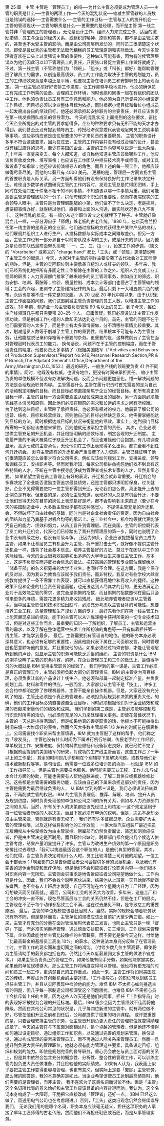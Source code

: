 第 25 章　主管 
主管是「管理员工」的吗──为什么主管必须要成为管理人员──主管的职责是什么──主管的两项工作──今天的混乱状况──缩减主管管辖的人员数目是错误的选择──主管需要什么──主管的工作目标──主管与工人的提升机会──主管的管理现状──主管的职责是什么──更需要的是经理，而不是主管 
第一线主管并非「管理员工的管理者」。无论是设计工作、组织人力来完成工作、适当的激励措施、员工与企业的经济关系，或组织的精神、原则和实务，都不是由主管决定的，甚至也不太受主管的影响，而是由公司高层所发动的，同时员工很清楚这个状况。即使是最优秀的主管都无法取代糟糕的员工管理原则和实际做法。今天许多管理者喜欢在口头上过度强调主管的重要性，这种做法可能有害，因为有时候管理层误以为他们因此可以卸下管理员工的责任，只要张口督促主管把工作做好就成了。
不过，第一线主管（不管称他们为「领班」、「组长」或「科长」都好）能帮助管理层了解员工的需求，以创造最高绩效。员工的工作能力取决于主管的规划能力，员工的工作绩效究竟是卓越还是平庸，也要视主管在培训员工和安排职务上的表现而定。
第一线主管必须好好安排工作进度，让工作能够平稳地进行。他必须确保员工有完成工作所需的设备、合理的工作环境，同时也能和同事一起在有组织的团队中工作。他也须负责让员工具有工作意愿和能力。他必须为自己所督导的小组设定工作目标，但目标必须以企业整体目标为依据，同时根据小组目标和每位小组成员一起发展出各自的绩效目标。他还必须承担起安排职务的主要责任，并且应该负责在第一线发掘团队成员的领导潜力。
今天的混乱状况 
上面提到的这些要求，要比今天企业所提出的对主管的要求低得多。企业的种种要求只有无所不能的天才才办得到。我们甚至还没有提到辅导员工、传授经济观念或代表管理层向员工说明事情等事项，这些事情应该是由位居要津的干才来负责的重要职务。
主管的职务设计多半不符合这些要求，因为在过去，主管的工作内容并没有经过合理的设计，甚至没有经过周详的思考。至少在美国的企业，主管的工作内容可以说是一盘大杂烩，几十年来一直变来变去。每个人都知道，或自称他知道主管应该做哪些工作。他应该负责收发文件、填写表格；也应该在工作团队中担任技术高手或师傅，或对工具和设备了如指掌；他还应该扮演领导人的角色。而且上述的每一项工作，他都应该做得尽善尽美，而他的年薪只有 4000 美元。
更糟的是，管理层一方面宣扬主管的首要职责是人际关系，另一方面却看他们有没有保持良好的工作记录来决定升迁。难怪当少数学者试图研究主管的工作内容时，发现主管总是忙得团团转，手上同时在处理四五十件毫不相干的不同事情，不知道该以哪一件事情为重。我们可能高谈主管是管理团队的一分子，拼命夸耀这个职位的重要性，然而在极端现实的工会领导人眼中，主管只是为管理层跑腿的小弟，他们做不了什么决定，老是挨骂，想要把事情办好，就得绕过他们，直接和上面的人沟通，而实际状况也八九不离十。
这种混乱的状况，有一部分从这个职位设立之初就埋下了种子。主管就好像混血儿一样，一部分源自于「师傅」兼老板的古老传统。1880 年，在新英格兰担任第一线主管的是真正的企业家，他们通过投标的方式获得生产某种产品的权利，他们雇佣并组织工人进行生产，从投标数额与实际成本之间赚取差价。但另一方面，主管工作也有一部分源自于以前带队挖水沟的工头，或是纤夫的领队，因为他总是负责在队伍最前面带头高喊：「一、二、三，拉──」，设定工作的步调。（德文的 "Vorarbeiter" 或英文的 "charge hand" 都比「工头」或「领班」更清楚说明了主管工作的起源。）今天，大家对于主管的期许主要沿袭了古代社会对工匠师傅的期许。但是，主管的实际职位则主要承袭自挖沟人或纤夫的领队。
多年来，我们已经系统化地把所有非固定性工作排除在主管的工作之外。组织人力变成工业工程师的职责；人力资源部门接掌了越来越多的员工管理事务，例如员工的筛选、职务安排、培训、薪酬等；检验、质量控制、成本会计等部门也侵占了主管管辖的领域；工会的兴起，更剥夺了主管维持纪律的角色。最后只剩下一大堆五颜六色的破布，永远也拼凑不成一件完整的衣服。
从 20 世纪 20 年代中期以来，由于认识到主管工作面临的问题，我们试图削减主管负责管理的员工人数，以增进主管工作的成效。30 年前，制造业一般主管要负责管理 60 名以上的员工，到了今天，每位生产线领班几乎都只需要带 20~25 个人。
毋庸置疑，我们必须设法让主管工作发挥功效，但是削减工作小组的人数却无法达到这个目的。首先，主管的问题不在于他们需要管的人太多了，而是手上有太多事情要做，分不清哪些事情比较重要。其次，削减组员人数等于削减了主管工作的重要性，结果根本不可能有人为主管分劳，让他能摆脱记录和存档等不重要的杂务。更重要的是，这样做削弱了主管在面对管理层时代表员工的能力。
换句话说，问题不在于主管的控制幅度，而在于管理责任的幅度。他要负责太多事情了（根据美国陆军（"Activities and Behaviors of Production Supervisors"Report No.946,Personnel Research Section,PR & P Branch,The Adjutant General's Office,Department of the Army,Washington,D.C.,1952.）最近的研究，一般生产线的领班要负责 41 件不同的事情）。同时，他既没有权威，也没有地位，更没有时间来承担责任。
缩小主管负责的单位规模不但没有办法解决问题，反而会令问题更加恶化。惟一解决问题的方法是合理规范职务内容。
主管需要什么 
主管在履行职责时首先需要的是为自己的活动制定明确的目标，而且目标必须直接聚焦于企业的经营目标。和所有真正的目标一样，主管的目标一方面需要涵盖从经营成果出发的目标，另一方面则必须能实践基本信念和原则。因此他们必须在眼前的需求和长远的需求之间有所权衡。
为了达到这些目标，主管除了承担责任，也必须有相对的权力。他需要了解公司的运营、结构、目标和经营绩效，否则他自己的目标必然缺乏意义。他需要掌握能达到目标的方法，同时根据达成目标的状况来衡量他的绩效。事实上，达到部门目标所需的一切都应该由他来掌控，否则他就无法承担主管的责任。
其次，企业必须提供主管充足的升迁机会，并且根据明确的绩效标准，制定合理的升迁制度。
主管最严重的不满大概莫过于缺乏升迁机会了，而且也难怪他们会抱怨。有几项调查显示，高达七成的主管承认，无论他们在工作上表现得多么出色，都完全看不到任何升迁机会。
剥夺主管应有的升迁机会严重浪费了人力资源。主管已经证明了他们很清楚应该怎么做事才符合公司需求，例如应该如何规划工作、安排进度、领导和训练员工、安排职务等。然而就我所知，每家公司都拼命抱怨他们找不到具有这些特质的人才。不断在主管中搜寻能够成为管理者或技术专家的人才，显然非常必要。
如果希望主管在员工管理上有好的表现，升迁机会就非常重要。升迁机会的多寡决定了企业能否激励主管追求最佳绩效，还是主管都只求明哲保身，过关就好。企业不见得需要使每一位主管都得到升迁，无论我们怎么做，真正能升上去的比例总是有限。但重要的是，必须让主管知道，表现好的人总是有机会升迁，不要让他们觉得无论在目前的岗位上表现是好是坏，都不会影响到未来前途（至少在今天的美国制造业中，大多数主管似乎都有这种感觉）。
不提供主管充足的升迁机会，不但破坏了自由社会的基础，同时也是对企业社会责任的否定。因为自由社会的团结和力量乃奠基于对机会均等的承诺上。在工业社会中，机会均等就代表能够凭自己的能力、绩效和努力，从员工晋升到管理层。而在美国，主管的职位既代表了员工的升迁机会，代表他们已经踏出了晋升到管理层的第一步，同时也说明了企业中没有阶级之分，也没有阶级斗争。
正因为如此，企业应该提拔基层员工成为主管，如果不让基层员工有机会升为主管，将严重打击士气，就好像不提供主管升迁机会一样，违背了社会基本信念。培养主管最好的方法，莫过于在团队中工作的实际经验。今天的企业很喜欢招募初出茅庐的大学毕业生来担任主管工作，基本上，这是不负责任而违反社会信念的做法。把较高层的管理和专业职位保留给以「储备干部」的名义招募来的大学毕业生，也同样不合理。在这方面，我是个保守的反对派，因为我认为教育应该赋予我们责任，而非特权。我反对有些学校大肆宣扬教育提供了一条不需靠工作表现，就可以直接获得高地位和高收入的捷径。这种政策不但和企业的社会责任背道而驰，也无法达到人尽其才的目的，更无法满足企业对于高效能主管的需求，这完全是偷懒的招数，而且偷懒的招数照例在最后只会带来更多的麻烦，需要花更多精力来收拾残局。
因此培养管理者应该从主管着手。当中层主管职位和技术职位出缺时，必须充分考虑以主管替补的可能性。想要培养工业工程、质量管理和生产规划方面的专才，最好先看他们在第一线主管工作上能否展现卓越的绩效。能干的主管可以从训练课程中获得所需的一切专业技术知识，但是对这些工作而言，最重要的知识──了解组织，了解员工、主管和运营主管的需求，以及了解在整体运营中技术工作所扮演的角色等──只有借着担任第一线主管，才能学到最多。
最后，主管需要拥有管理者的地位。他的职务本身必须深具意义，也必须有足够的重要性，因此他能代表下属在上司面前发言，同时管理层也愿意聆听他的意见，并且重视他的话。如果必须经过特殊安排，才能让管理层听到他的声音，就显示主管的职务可能缺乏适当的组织。
主管的职责是什么 
IBM 的例子说明了主管的职务内容。的确，在企业管理员工和工作的做法上，最值得学习的大概就是 IBM 安排主管职务的经验了。
我们学到的第一课是，主管工作必须是真正的管理工作，主管必须担负起大部分的管理责任。IBM 的主管身为项目经理，必须负责让新的产品设计上线生产。他必须和部属一起制定标准产量，并负责规划工具、材料和零件的供应。一般而言，大家都公认主管不是「技工」，许多工会合约中都明定除了修理机器外，主管不能亲自操作机器。但是，大家还没有充分明了的是，主管还必须是个真正的管理者，必须担负起规划和决策的重责大任。的确，他们的工作目标必须直接源自企业目标，同时必须根据他们对于企业绩效和成果的贡献来衡量他们的绩效和成果。
我们学到的第二课是，主管必须能够控制履行职责时所需的活动，也必须有充足的人力来处理相关事务。即使在最佳状况下，主管的一天总是排得满满的，但是如果他真的善尽职责的话，他根本不可能抽得出时间来填一大堆印好的表格，然而今天大多数主管却把 1/3 左右的时间花在填表格上。公司需要找个职员来帮主管填表，IBM 就为主管配了这样的帮手，他们称之为「收发员」。
主管也没有什么时间为下属进行例行培训，传授老手的工作经验。单单规划工作、安排进度、保持物料供应顺畅和设备状态良好，就已经忙不完了（根据前面提到的美国陆军的研究，对成功的生产线主管而言，这些工作占了一半以上的工作量），其余的时间则几乎都用在个别辅导下属解决问题，或教导他们新技术或新制程等等。换句话说，他需要一位或多位培训员的协助──也就是 IBM 的「工作指导员」。
但是主管也需要技术服务。他可能需要工业工程、工作方法与成本会计方面的协助，可能也需要有人帮他追踪进度，了解工具供应或机器维修状况。这些都是主管需要的服务功能，应该由自己的下属来承担这部分的责任，因为主管是需要为最后绩效负责的人。
从 IBM 学到的第三课是，我们必须设法扭转趋势，不再削减主管的权限。IBM 的主管负责雇佣、推荐、解雇、培训、提升人员及规划进度，同时负责处理他的单位和公司之间的所有关系，例如与人力资源部门之间的关系。当然，所有关于人的决策都应该先经过上司核定──这个规定适用于每一位管理者所做的人事决策，而且下属必须有申诉的权利。但是，决策本身却必须由主管来做，否则就是有责无权了。
我们还有许多证据显示，企业需要扩大主管的管理权限，以及这样做将影响他的工作效能： 
一家大型汽车组装厂最近把员工雇佣权从中央掌控改为由主管掌控。聘雇部门仍然负责面谈、筛选和测验应征者，但是由主管决定是否聘用，而且职位出缺时，聘雇部门都会提出几个候选人供主管考虑，结果产量明显提升了许多。主管认为改进生产绩效的第一个原因是职务安排比过去理想，「我可以挑选最适合这个职位的人」是他们典型的答案。其次，他们觉得，当主管负责决定聘用什么人时，员工比较清楚上司对他的期望。一位工会干部表示：「聘雇部门总是告诉应征者公司会提供多棒的发展机会，以及我们有完善的退休金制度和医疗保险，但是他们不会和应征者讨论职务内容──他们根本对职务内容一无所知。主管则会实事求是地告诉应征者公司期望他做什么，工作内容是什么。因此，我们不会找个聪明家伙进来，结果他从上班第一天开始就不断嫌东嫌西，也不会有人上班后才发现，自己不可能在六个星期内升为工厂经理，因为幻想破灭而另谋高就。」最后，公司和工会的关系大为改善。多年来，这座工厂和工会的冲突一直不断，现在尽管高层与工会的关系仍然不佳，但是在工厂的层次，主管现在不至于每个动作都招致工会不满，这在过去屡见不鲜，是导致怠工的重要原因。
最后，主管的单位规模应该要比目前大。当然，实际的规模会随着职务状况有所不同，但是整体而言，主管单位的规模应该比目前扩大至少两三倍。如此一来，主管才有充分的分量在面对管理层时代表员工发言，也防止主管只是一味「督导」下属，而必须实施目标管理，通过慎重安排职务、员工培训、工作规划来管理下属。企业因此能付给主管比较像样的主管薪资，而不要老是像今天这样，付给他「比最高薪金的基层员工高出 10%」的薪水。这种说法本身充分反映了在管理员工时，主管工作的现实面和虚幻面之间的鸿沟。（付给少数几位主管高薪，即使将为主管请助手的薪资都包括在内，仍然比今天以低薪雇佣太多主管的做法节省成本。） 
如果主管负责真正的管理工作，如果他能有助手分劳，如果他能掌握实权，如果他的单位规模够大，那么主管工作将再度变得可以管理。他也将有更充裕的时间和员工一起工作，更清楚自己的工作重点。
如此一来，主管工作将如同美国过去的传统，再度成为开创新机会的主要途径。「工作指导员」的职位可以训练员工担任主管工作，并且从实际表现中检验他的能力。难怪 IBM 不太担心如何挑选主管的问题，但几乎每一家制造公司都深受这个问题困扰。也难怪 IBM 不需担心员工会排斥新上任的主管，因为这些人昨天还是他们的同事，担任「工作指导员」时的表现好坏被视为合理的升迁标准。最后，IBM 很少会因为主管绩效不佳而将他降级。然而在其他公司常见的状况是，几乎每四位新进的主管中，就有两位做不好，尽管在他们升迁之前和到任后，公司都提供了密集的培训课程。
或许更重要的是，只要合理安排主管的职务，让主管晋升到负更大责任的管理职位就变得顺理成章了。今天的主管在与下属面对面相处时，是个卓越的管理者。但是他还不懂得如何通过设定目标、通过组织工作和职务，以及通过完善的规划来管理，换句话说，通过构成管理的要素来管理员工，而不再通过人际关系来管理员工。然而一旦提升到负更大责任的管理职位，他就必须有能力管理这些要素，具备设定目标、组织和规划的能力。即使是规划完善的督导职务，重心仍会放在与员工面对面的关系上，但是其中依然会包含充分的概念性、分析性、整合性的管理工作，可以训练主管为担负更大责任做准备，并且检验他的实际绩效。
如果有人认为，我表面上似乎要把主管工作变得更容易管理，也更有意义，但实际上是要「废除」主管职务，那么我的回答是，我的本意确实是如此。当企业希望促使员工达到最高绩效时，他们需要的是管理者，而非主管。
我不喜欢为了这类名词而讨论不休。但是「主管」这个名词所代表的意义恰好和主管工作应该具备的内容背道而驰。我认为，这个名词本身构成了一大障碍，干脆把它直接改成「管理者」还好一点。（IBM 已经这么做了，而通用电气公司也在考虑跟进。）否则，「工头」这类旧观念仍然会继续误导我们。
无论我们用的是哪个名词，职务本身应该毫无疑义，担任这项职务的人承接了早年工匠师傅的古老传统，然而他们不再担任鞋匠或石匠，而是从事管理实务。